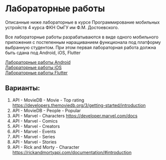 # Лабораторные работы
Описанные ниже лабораторные в курсе Программирование мобильных устройств 4 курса ФКН ОмГУ им Ф.М. Достоевского.

Все лабораторные работы разрабатываются в виде одного мобильного приложения с постепенным наращиванием функционала под платформу выбранную студентом.
При этом первая лабораторная работа должна быть сдана под Android, iOS, Flutter

[Лабораторные работы Android](./Android) <br>
[Лабораторные работы iOS](./iOS) <br>
[Лабораторные работы Flutter](./Flutter) <br>

## Варианты:
1. API - MovieDB - Movie - Top rating https://developers.themoviedb.org/3/getting-started/introduction
2. API - MovieDB - People - Popular 
3. API - Marvel - Characters https://developer.marvel.com/docs
4. API - Marvel - Comics
5. API - Marvel - Creators
6. API - Marvel - Events
7. API - Marvel - Series
8. API - Marvel - Stories 
9. API - Rick and Morty - Character https://rickandmortyapi.com/documentation/#introduction
